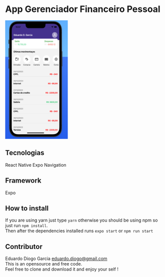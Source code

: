 # App Gerenciador Financeiro Pessoal
<img src="assets/bg.png" width="200" height="380">

## Tecnologias
React Native
Expo Navigation

## Framework
Expo

## How to install
If you are using yarn just type <code>yarn</code> otherwise you should be using npm so just run <code>npm install</code>. </br>
Then after the dependencies installed runs <code>expo start</code> or <code>npm run start</code>

## Contributor
Eduardo Diogo Garcia <eduardo.diogo@gmail.com> <br/>
This is an opensource and free code. <br/>
Feel free to clone and download it and enjoy your self !